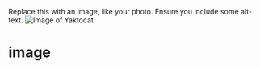 Replace this with an image, like your photo. Ensure you include some alt-text.
![Image of Yaktocat](https://octodex.github.com/images/yaktocat.png)
# image
